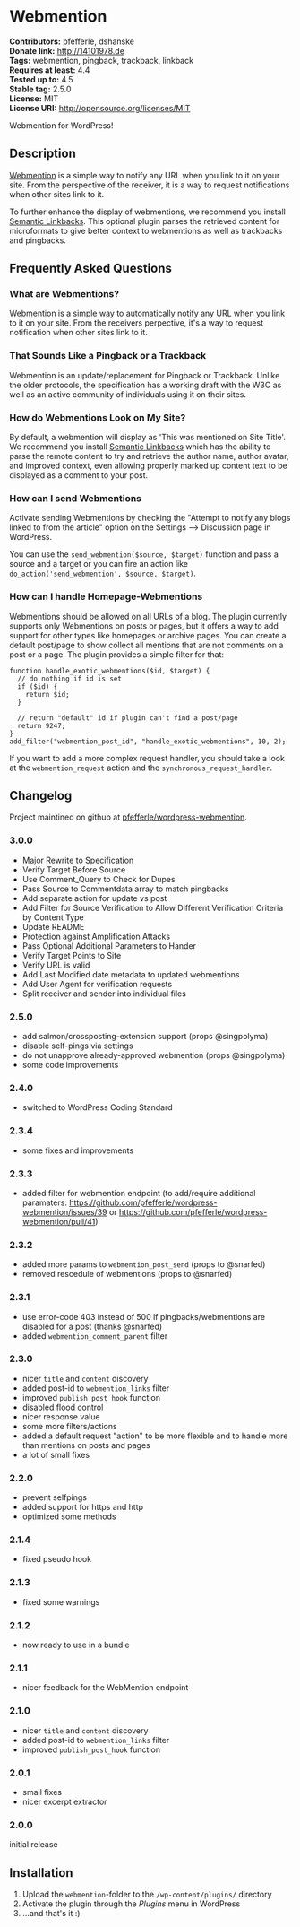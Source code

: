 # Webmention #
**Contributors:** pfefferle, dshanske  
**Donate link:** http://14101978.de  
**Tags:** webmention, pingback, trackback, linkback  
**Requires at least:** 4.4  
**Tested up to:** 4.5  
**Stable tag:** 2.5.0  
**License:** MIT  
**License URI:** http://opensource.org/licenses/MIT  

Webmention for WordPress!

## Description ##

[Webmention](http://webmention.net/) is a simple way to notify any URL when you link to it on your site. From the perspective of the receiver, it is a way to request notifications when other sites link to it. 

To further enhance the display of webmentions, we recommend you install [Semantic Linkbacks](http://wordpress.org/plugins/semantic-linkbacks). This optional plugin parses the retrieved content for 
microformats to give better context to webmentions as well as trackbacks and pingbacks.

## Frequently Asked Questions ##

### What are Webmentions? ###

[Webmention](http://webmention.net) is a simple way to automatically notify any URL when you link to it on your site. From the receivers perpective, it's a way to request notification when other sites link to it. 

### That Sounds Like a Pingback or a Trackback ###

Webmention is an update/replacement for Pingback or Trackback. Unlike the older protocols, the specification has a working draft with the W3C as well as an active community of individuals using it on their sites.

### How do Webmentions Look on My Site? ###

By default, a webmention will display as 'This was mentioned on Site Title'. We recommend you install [Semantic Linkbacks](http://wordpress.org/plugins/semantic-linkbacks) which has the ability to 
parse the remote content to try and retrieve the author name, author avatar, and improved context, even allowing properly marked up content text to be displayed as a comment to your post. 

### How can I send Webmentions ###

Activate sending Webmentions by checking the "Attempt to notify any blogs linked to from the article" option on the Settings --> Discussion page in WordPress.

You can use the `send_webmention($source, $target)` function and pass a source and a target or you can fire an action like `do_action('send_webmention', $source, $target)`.

### How can I handle Homepage-Webmentions ###

Webmentions should be allowed on all URLs of a blog. The plugin currently supports only Webmentions on
posts or pages, but it offers a way to add support for other types like homepages or archive pages.
You can create a default post/page to show collect all mentions that are not comments on a post or a page. 
The plugin provides a simple filter for that:

    function handle_exotic_webmentions($id, $target) {
      // do nothing if id is set
      if ($id) {
        return $id;
      }

      // return "default" id if plugin can't find a post/page
      return 9247;
    }
    add_filter("webmention_post_id", "handle_exotic_webmentions", 10, 2);

If you want to add a more complex request handler, you should take a look at the
`webmention_request` action and the `synchronous_request_handler`.

## Changelog ##

Project maintined on github at [pfefferle/wordpress-webmention](https://github.com/pfefferle/wordpress-webmention).

### 3.0.0 ###

* Major Rewrite to Specification
* Verify Target Before Source
* Use Comment_Query to Check for Dupes
* Pass Source to Commentdata array to match pingbacks
* Add separate action for update vs post
* Add Filter for Source Verification to Allow Different Verification Criteria by Content Type
* Update README
* Protection against Amplification Attacks
* Pass Optional Additional Parameters to Hander
* Verify Target Points to Site
* Verify URL is valid
* Add Last Modified date metadata to updated webmentions
* Add User Agent for verification requests
* Split receiver and sender into individual files

### 2.5.0 ###

* add salmon/crossposting-extension support (props @singpolyma)
* disable self-pings via settings
* do not unapprove already-approved webmention (props @singpolyma)
* some code improvements

### 2.4.0 ###

* switched to WordPress Coding Standard

### 2.3.4 ###

* some fixes and improvements

### 2.3.3 ###

* added filter for webmention endpoint (to add/require additional paramaters: <https://github.com/pfefferle/wordpress-webmention/issues/39> or <https://github.com/pfefferle/wordpress-webmention/pull/41>)

### 2.3.2 ###

* added more params to `webmention_post_send` (props to @snarfed)
* removed rescedule of webmentions (props to @snarfed)

### 2.3.1 ###

* use error-code 403 instead of 500 if pingbacks/webmentions are disabled for a post (thanks @snarfed)
* added `webmention_comment_parent` filter

### 2.3.0 ###

* nicer `title` and `content` discovery
* added post-id to `webmention_links` filter
* improved `publish_post_hook` function
* disabled flood control
* nicer response value
* some more filters/actions
* added a default request "action" to be more flexible and to handle more than mentions on posts and pages
* a lot of small fixes

### 2.2.0 ###

* prevent selfpings
* added support for https and http
* optimized some methods

### 2.1.4 ###

* fixed pseudo hook

### 2.1.3 ###

* fixed some warnings

### 2.1.2 ###

* now ready to use in a bundle

### 2.1.1 ###

* nicer feedback for the WebMention endpoint

### 2.1.0 ###

* nicer `title` and `content` discovery
* added post-id to `webmention_links` filter
* improved `publish_post_hook` function

### 2.0.1 ###

* small fixes
* nicer excerpt extractor

### 2.0.0 ###

initial release

## Installation ##

1. Upload the `webmention`-folder to the `/wp-content/plugins/` directory
2. Activate the plugin through the *Plugins* menu in WordPress
3. ...and that's it :)

